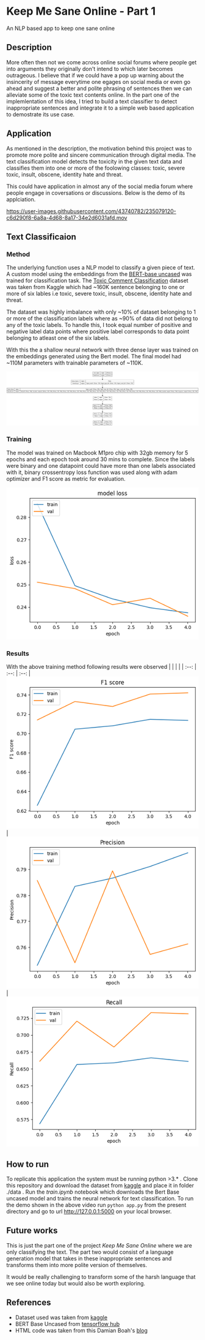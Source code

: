 # Keep Me Sane Online - Part 1

An NLP based app to keep one sane online

## Description

More often then not we come across online social forums where people get into arguments they originally don't intend to which later becomes outrageous. I believe that if we could have a pop up warning about the insincerity of message everytime one egages on social media or even go ahead and suggest a better and polite phrasing of sentences then we can alleviate some of the toxic text contents online. In the part one of the implemlentation of this idea, I tried to build a text classifier to detect inappropriate sentences and integrate it to a simple web based application to demostrate its use case.

## Application

As mentioned in the description, the motivation behind this project was to promote more polite and sincere communication through digital media. The text classification model detects the toxicity in the given text data and classifies them into one or more of the foolowing classes: toxic, severe toxic, insult, obscene, identity hate and threat.

This could have application in almost any of the social media forum where people engage in coversations or discussions. Below is the demo of its applciation.

https://user-images.githubusercontent.com/43740782/235079120-c6d290f8-6a8a-4d68-8a17-34e2d6031afd.mov

## Text Classificaion

### Method

The underlying function uses a NLP model to classify a given piece of text. A custom model using the embeddings from the [BERT-base uncased](https://tfhub.dev/tensorflow/bert_en_uncased_L-12_H-768_A-12/4) was trained for classification task. The [Toxic Comment Classification](https://www.kaggle.com/datasets/julian3833/jigsaw-toxic-comment-classification-challenge) dataset was taken from Kaggle which had ~160K sentence belonging to one or more of six lables i.e toxic, severe toxic, insult, obscene, identity hate and threat.

The dataset was highly imbalance with only ~10% of dataset belonging to 1 or more of the classification labels where as ~90% of data did not belong to any of the toxic labels. To handle this, I took equal number of positive and negative label data points where positive label corresponds to data point belonging to atleast one of the six labels.

With this the a shallow neural network with three dense layer was trained on the embeddings generated using the Bert model. The final model had ~110M parameters with trainable parameters of ~110K.

![](https://github.com/Ayush-Mi/Keep_Me_Sane_Online/blob/main/images/model.png)

### Training

The model was trained on Macbook M1pro chip with 32gb memory for 5 epochs and each epoch took around 30 mins to complete. Since the labels were binary and one datapoint could have more than one labels associated with it, binary crossentropy loss function was used along with adam optimizer and F1 score as metric for evaluation.

![](https://github.com/Ayush-Mi/Keep_Me_Sane_Online/blob/main/images/loss.png)

### Results

With the above training method following results were observed
| | | |
| :--: | :--: | :--: |
![](https://github.com/Ayush-Mi/Keep_Me_Sane_Online/blob/main/images/F1_score.png) | ![](https://github.com/Ayush-Mi/Keep_Me_Sane_Online/blob/main/images/precision.png) | ![](https://github.com/Ayush-Mi/Keep_Me_Sane_Online/blob/main/images/output.png)


## How to run

To replicate this application the system must be running python >3.* . Clone this repository and download the dataset from [kaggle](https://www.kaggle.com/datasets/julian3833/jigsaw-toxic-comment-classification-challenge) and place it in folder ./data . Run the *train.ipynb* notebook which downloads the Bert Base uncased model and trains the neural network for text classification. To run the demo shown in the above video run `python app.py` from the present directory and go to url http://127.0.0.1:5000 on your local browser.

## Future works

This is just the part one of the project *Keep Me Sane Online* where we are only classifying the text. The part two would consist of a language generation model that takes in these inappropriate sentences and transforms them into more polite version of themselves.

It would be really challenging to transform some of the harsh language that we see online today but would also be worth exploring.

## References

- Dataset used was taken from [kaggle](https://www.kaggle.com/datasets/julian3833/jigsaw-toxic-comment-classification-challenge)
- BERT Base Uncased from [tensorflow hub](https://tfhub.dev/tensorflow/bert_en_uncased_L-12_H-768_A-12/4)
- HTML code was taken from this Damian Boah's [blog](https://medium.datadriveninvestor.com/train-and-deploy-an-nlp-news-classifier-web-app-to-the-cloud-for-free-82655b6b32f4)
